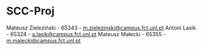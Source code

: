 # SCC-Proj
Mateusz Zieleziński - 65343 - m.zielezinski@campus.fct.unl.pt
Antoni Lasik - 65324 - a.lasik@campus.fct.unl.pt
Mateusz Małecki - 65355 - m.malecki@campus.fct.unl.pt


